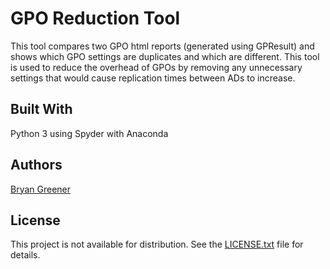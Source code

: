 # GPO Reduction Tool

This tool compares two GPO html reports (generated using GPResult) and shows which GPO settings are duplicates and which are different. This tool is used to reduce the overhead of GPOs by removing any unnecessary settings that would cause replication times between ADs to increase.

## Built With

Python 3 using Spyder with Anaconda

## Authors

[Bryan Greener](https://github.com/bryangreener)

## License

This project is not available for distribution. See the [LICENSE.txt](https://github.com/bryangreener/Denso/blob/master/LICENSE.txt) file for details.
